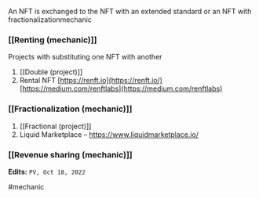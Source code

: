 An NFT is exchanged to the NFT with an extended standard or an NFT with fractionalizationmechanic

### [[Renting (mechanic)]]
Projects with substituting one NFT with another

1. [[Double (project)]]
2. Rental NFT [https://renft.io](https://renft.io/) [https://medium.com/renftlabs](https://medium.com/renftlabs)

### [[Fractionalization (mechanic)]]
1. [[Fractional (project)]]
2. Liquid Marketplace – https://www.liquidmarketplace.io/


### [[Revenue sharing (mechanic)]]

**Edits:** `PV, Oct 18, 2022`

#mechanic